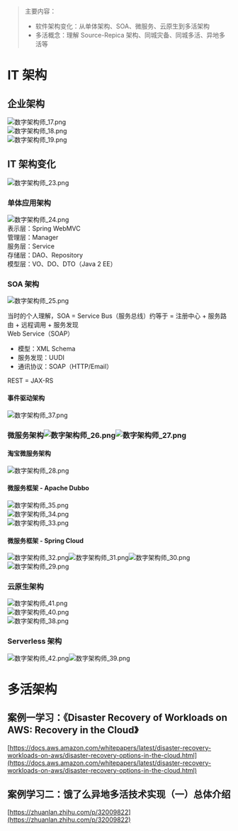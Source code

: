 > 主要内容：
> - 软件架构变化：从单体架构、SOA、微服务、云原生到多活架构
> - 多活概念：理解 Source-Repica 架构、同城灾备、同城多活、异地多活等


<a name="S4Aef"></a>
# IT 架构
<a name="XY8Kf"></a>
## 企业架构
![数字架构师_17.png](https://cdn.nlark.com/yuque/0/2023/png/222258/1700481702108-b4610c04-9488-4bd1-98dc-ee2badba51fe.png#averageHue=%23f6f3f0&clientId=u42233f19-de0a-4&from=drop&id=uece570c0&originHeight=3083&originWidth=5481&originalType=binary&ratio=2&rotation=0&showTitle=false&size=3125844&status=done&style=none&taskId=u3a10aecb-a2cd-46ef-8ada-026b8afd8a6&title=)<br />![数字架构师_18.png](https://cdn.nlark.com/yuque/0/2023/png/222258/1700481723252-c9a71023-ee98-42e6-a930-217fd64a5d8c.png#averageHue=%23d9d3c2&clientId=u42233f19-de0a-4&from=paste&id=uf08fbd97&originHeight=3083&originWidth=5481&originalType=binary&ratio=2&rotation=0&showTitle=false&size=1233336&status=done&style=none&taskId=u8a75c615-e982-48a1-acae-f76d72e8d95&title=)<br />![数字架构师_19.png](https://cdn.nlark.com/yuque/0/2023/png/222258/1700481756932-e29b0aac-7f69-4f3d-ae82-dbc44ba78a46.png#averageHue=%23f9f7f2&clientId=u42233f19-de0a-4&from=paste&id=u5e36eebb&originHeight=3083&originWidth=5481&originalType=binary&ratio=2&rotation=0&showTitle=false&size=857079&status=done&style=none&taskId=uf4116883-0718-4eef-9a45-f75b930025b&title=)
<a name="cotLJ"></a>
## IT 架构变化
![数字架构师_23.png](https://cdn.nlark.com/yuque/0/2023/png/222258/1700481797637-ebe8f957-f98f-48af-a5a3-c1ef94ee5dff.png#averageHue=%23fdfaf1&clientId=u42233f19-de0a-4&from=paste&id=u0e9d5284&originHeight=3083&originWidth=5481&originalType=binary&ratio=2&rotation=0&showTitle=false&size=588532&status=done&style=none&taskId=u440b97f8-1a92-4638-8077-de88a2dfa1f&title=)
<a name="JfgE7"></a>
### 单体应用架构
![数字架构师_24.png](https://cdn.nlark.com/yuque/0/2023/png/222258/1700481817235-d30652fa-f597-4fcc-9aeb-30e0b3a61f0c.png#averageHue=%23fbf5ed&clientId=u42233f19-de0a-4&from=paste&height=1542&id=u0192dd1c&originHeight=3083&originWidth=5481&originalType=binary&ratio=2&rotation=0&showTitle=false&size=562704&status=done&style=none&taskId=ua347b921-7488-4ff6-a402-31fb449be31&title=&width=2740.5)<br />表示层：Spring WebMVC<br />管理层：Manager<br />服务层：Service<br />存储层：DAO、Repository<br />模型层：VO、DO、DTO（Java 2 EE）


<a name="Vm8hM"></a>
### SOA 架构
![数字架构师_25.png](https://cdn.nlark.com/yuque/0/2023/png/222258/1700481839008-cb1a7a6c-8b12-4e31-8d64-b566f98bcd34.png#averageHue=%23f8f5f1&clientId=u42233f19-de0a-4&from=paste&height=1542&id=bRIWA&originHeight=3083&originWidth=5481&originalType=binary&ratio=2&rotation=0&showTitle=false&size=1143098&status=done&style=none&taskId=uccf9cb95-1c19-4b3c-b148-5b4b0faa85b&title=&width=2740.5)

当时的个人理解，SOA = Service Bus（服务总线）约等于 = 注册中心 + 服务路由 + 远程调用 + 服务发现<br />Web Service（SOAP）

- 模型：XML Schema
- 服务发现：UUDI
- 通讯协议：SOAP（HTTP/Email）

REST = JAX-RS

<a name="yeXLp"></a>
#### 事件驱动架构
![数字架构师_37.png](https://cdn.nlark.com/yuque/0/2023/png/222258/1700481832458-8dbf895b-8bd9-4dca-8848-1e3a073168bd.png#averageHue=%23eddab7&clientId=u42233f19-de0a-4&from=paste&height=1542&id=bsVnz&originHeight=3083&originWidth=5481&originalType=binary&ratio=2&rotation=0&showTitle=false&size=826732&status=done&style=none&taskId=u6157162e-438b-48e2-93ae-e7198e41ddd&title=&width=2740.5)
<a name="piRmF"></a>
### 微服务架构![数字架构师_26.png](https://cdn.nlark.com/yuque/0/2023/png/222258/1700481838812-2ddb88da-92ba-4260-b3fe-35b3a8192dcb.png#averageHue=%23faf9f7&clientId=u42233f19-de0a-4&from=paste&height=1542&id=kgjZl&originHeight=3083&originWidth=5481&originalType=binary&ratio=2&rotation=0&showTitle=false&size=1323400&status=done&style=none&taskId=ue23c6112-25a7-4cd4-9d51-35a9f40ea12&title=&width=2740.5)![数字架构师_27.png](https://cdn.nlark.com/yuque/0/2023/png/222258/1700481837396-29992319-f112-4ff3-9ce9-03f3cc8e4d64.png#averageHue=%23f6f2ef&clientId=u42233f19-de0a-4&from=paste&height=1542&id=VAaRR&originHeight=3083&originWidth=5481&originalType=binary&ratio=2&rotation=0&showTitle=false&size=672053&status=done&style=none&taskId=u32484cac-7d2d-4f2e-9319-b422a1c1547&title=&width=2740.5)
<a name="i4KC3"></a>
#### 淘宝微服务架构
![数字架构师_28.png](https://cdn.nlark.com/yuque/0/2023/png/222258/1700481837868-1fca1b41-32a4-47c4-a845-5584bba3f9a9.png#averageHue=%23e59848&clientId=u42233f19-de0a-4&from=paste&height=1542&id=QgMlX&originHeight=3083&originWidth=5481&originalType=binary&ratio=2&rotation=0&showTitle=false&size=1247501&status=done&style=none&taskId=u2d162de4-0103-4ac0-ae4c-7037978d4e3&title=&width=2740.5)

<a name="IMOhf"></a>
#### 微服务框架 - Apache Dubbo
![数字架构师_35.png](https://cdn.nlark.com/yuque/0/2023/png/222258/1700481833372-3d002900-a7dc-473f-b3e8-9bebbff02425.png#averageHue=%23fbfbf8&clientId=u42233f19-de0a-4&from=paste&height=1542&id=Lorge&originHeight=3083&originWidth=5481&originalType=binary&ratio=2&rotation=0&showTitle=false&size=1540963&status=done&style=none&taskId=u68e42753-0a5c-4b96-b222-81f588e80a2&title=&width=2740.5)<br />![数字架构师_34.png](https://cdn.nlark.com/yuque/0/2023/png/222258/1700481832649-7df49fd1-1ca6-4389-a265-40490b3daaf2.png#averageHue=%23fdfdfc&clientId=u42233f19-de0a-4&from=paste&height=1542&id=iGom3&originHeight=3083&originWidth=5481&originalType=binary&ratio=2&rotation=0&showTitle=false&size=988465&status=done&style=none&taskId=u84c9024c-bd91-46d1-a479-a355b66e57e&title=&width=2740.5)<br />![数字架构师_33.png](https://cdn.nlark.com/yuque/0/2023/png/222258/1700481837332-034082ba-6ae1-4990-8987-5babc6bb158b.png#averageHue=%23fcf7f0&clientId=u42233f19-de0a-4&from=paste&height=1542&id=oISXT&originHeight=3083&originWidth=5481&originalType=binary&ratio=2&rotation=0&showTitle=false&size=3180377&status=done&style=none&taskId=u0da8022d-3743-491f-9029-6caef45bcac&title=&width=2740.5)
<a name="YQWpA"></a>
#### 微服务框架 - Spring Cloud
![数字架构师_32.png](https://cdn.nlark.com/yuque/0/2023/png/222258/1700481836075-5ca28317-6c08-47d0-821f-45a066dccefb.png#averageHue=%23fdfcfa&clientId=u42233f19-de0a-4&from=paste&height=1542&id=y9HpV&originHeight=3083&originWidth=5481&originalType=binary&ratio=2&rotation=0&showTitle=false&size=1795618&status=done&style=none&taskId=u25424a4a-be2f-49b4-86ab-774b1a7fc62&title=&width=2740.5)![数字架构师_31.png](https://cdn.nlark.com/yuque/0/2023/png/222258/1700481836894-b99afbc7-b396-4779-8a7e-dffa833046be.png#averageHue=%23fefefd&clientId=u42233f19-de0a-4&from=paste&height=1542&id=HfJ9W&originHeight=3083&originWidth=5481&originalType=binary&ratio=2&rotation=0&showTitle=false&size=2485434&status=done&style=none&taskId=uae164389-3f85-4e74-b4a1-69002822273&title=&width=2740.5)![数字架构师_30.png](https://cdn.nlark.com/yuque/0/2023/png/222258/1700481837959-7b1681a1-912f-4c28-83b7-f93bd490927d.png#averageHue=%23f7f6f5&clientId=u42233f19-de0a-4&from=paste&height=1542&id=VabBq&originHeight=3083&originWidth=5481&originalType=binary&ratio=2&rotation=0&showTitle=false&size=3320380&status=done&style=none&taskId=ud0e7166d-2265-4565-8d75-a36863698e0&title=&width=2740.5)![数字架构师_29.png](https://cdn.nlark.com/yuque/0/2023/png/222258/1700481835921-e890abc6-aa4d-400b-b28b-e898572ce2ac.png#averageHue=%23fdfbf7&clientId=u42233f19-de0a-4&from=paste&height=1542&id=zMpdO&originHeight=3083&originWidth=5481&originalType=binary&ratio=2&rotation=0&showTitle=false&size=765654&status=done&style=none&taskId=u9a21775e-ad98-40dc-85a1-0857e099b75&title=&width=2740.5)
<a name="UEcxB"></a>
### 云原生架构
![数字架构师_41.png](https://cdn.nlark.com/yuque/0/2023/png/222258/1700481817241-b79fc7a1-0ef0-4a76-ae36-a0203fe62233.png#averageHue=%23f7f4e9&clientId=u42233f19-de0a-4&from=paste&height=1542&id=AOB0k&originHeight=3083&originWidth=5481&originalType=binary&ratio=2&rotation=0&showTitle=false&size=550992&status=done&style=none&taskId=u601844ee-1514-4162-9ea4-a25fe21a0a5&title=&width=2740.5)<br />![数字架构师_40.png](https://cdn.nlark.com/yuque/0/2023/png/222258/1700481821651-f75bfcc6-0b09-41c8-b562-33200a6d01f0.png#averageHue=%23f9f5e6&clientId=u42233f19-de0a-4&from=paste&height=1542&id=ddFsl&originHeight=3083&originWidth=5481&originalType=binary&ratio=2&rotation=0&showTitle=false&size=4587889&status=done&style=none&taskId=ud57cfd7e-cf9a-491f-a752-7807ae5b6ec&title=&width=2740.5)<br />![数字架构师_38.png](https://cdn.nlark.com/yuque/0/2023/png/222258/1700481832191-6c51a5d9-8c61-4625-a10f-cb1b8df587f9.png#averageHue=%23fbfbfa&clientId=u42233f19-de0a-4&from=paste&height=1542&id=eJzca&originHeight=3083&originWidth=5481&originalType=binary&ratio=2&rotation=0&showTitle=false&size=1011634&status=done&style=none&taskId=u1de559f1-570c-4618-8bbc-087c3c7eaf7&title=&width=2740.5)
<a name="eJRQX"></a>
### Serverless 架构
![数字架构师_42.png](https://cdn.nlark.com/yuque/0/2023/png/222258/1700481818259-e8714949-c6e8-4763-bc3e-38720887af7f.png#averageHue=%23fcf9f8&clientId=u42233f19-de0a-4&from=paste&height=1542&id=u38a4fc59&originHeight=3083&originWidth=5481&originalType=binary&ratio=2&rotation=0&showTitle=false&size=1523886&status=done&style=none&taskId=u1c4ad13f-c519-4e5b-96d8-c0d387c1eb4&title=&width=2740.5)![数字架构师_39.png](https://cdn.nlark.com/yuque/0/2023/png/222258/1700481821290-c0c48da5-5ec3-4e26-890a-257ee880ce57.png#averageHue=%23fbfaf8&clientId=u42233f19-de0a-4&from=paste&height=1542&id=u9bf02a96&originHeight=3083&originWidth=5481&originalType=binary&ratio=2&rotation=0&showTitle=false&size=4247547&status=done&style=none&taskId=u4e32024b-f534-41f5-b86e-9fb7e754900&title=&width=2740.5)

<a name="w1tVd"></a>
# 多活架构
<a name="kGaSO"></a>
## 案例一学习：《Disaster Recovery of Workloads on AWS: Recovery in the Cloud》
[https://docs.aws.amazon.com/whitepapers/latest/disaster-recovery-workloads-on-aws/disaster-recovery-options-in-the-cloud.html](https://docs.aws.amazon.com/whitepapers/latest/disaster-recovery-workloads-on-aws/disaster-recovery-options-in-the-cloud.html)
<a name="PSecN"></a>
## 案例学习二：饿了么异地多活技术实现（一）总体介绍
[https://zhuanlan.zhihu.com/p/32009822](https://zhuanlan.zhihu.com/p/32009822)





